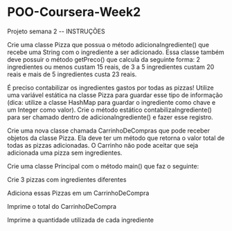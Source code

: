 # POO-Coursera-Week2
Projeto semana 2
-- INSTRUÇÕES


Crie uma classe Pizza que possua o método adicionaIngrediente() que recebe uma String com o ingrediente a ser adicionado.
Essa classe também deve possuir o método getPreco() que calcula da seguinte forma: 2 ingredientes ou menos custam 
15 reais, de 3 a 5 ingredientes custam 20 reais e mais de 5 ingredientes custa 23 reais.

É preciso contabilizar os ingredientes gastos por todas as pizzas! Utilize uma variável estática na classe Pizza para guardar 
esse tipo de informação (dica: utilize a classe HashMap para guardar o ingrediente como chave e um Integer como valor). 
Crie o método estático contabilizaIngrediente() para ser chamado dentro de adicionaIngrediente() e fazer esse registro.

Crie uma nova classe chamada CarrinhoDeCompras que pode receber objetos da classe Pizza. Ela deve ter um método que retorna o 
valor total de todas as pizzas adicionadas. O Carrinho não pode aceitar que seja adicionada uma pizza sem ingredientes.


Crie uma classe Principal com o método main() que faz o seguinte:

Crie 3 pizzas com ingredientes diferentes

Adiciona essas Pizzas em um CarrinhoDeCompra

Imprime o total do CarrinhoDeCompra

Imprime a quantidade utilizada de cada ingrediente
